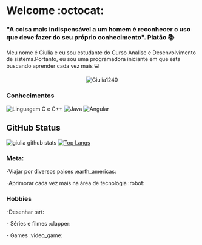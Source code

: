 
# Welcome :octocat:


### "A coisa mais indispensável a um homem é reconhecer o uso que deve fazer do seu próprio conhecimento". Platão :books:
Meu nome é Giulia e eu sou estudante do Curso Analise e Desenvolvimento de sistema.Portanto, eu sou uma programadora iniciante em que esta buscando aprender cada vez mais :computer:

<p align="center" height="25" > <img src="https://www.inventateq.com/assets/python/small.gif" alt="Giulia1240" /></p>


### Conhecimentos
![Linguagem C e C++](https://img.shields.io/badge/-C%20e%20C%2B%2B-blue)
![Java](https://img.shields.io/badge/-Java-orange)
![Angular](https://img.shields.io/badge/-Angular-red)

## GitHub Status
 ![giulia github stats](https://github-readme-stats.vercel.app/api?username=Giulia1240&show_icons=true&theme=nightowl)
 [![Top Langs](https://github-readme-stats.vercel.app/api/top-langs/?username=Giulia1240&layout=compact&theme=nightowl)](https://github.com/Tuumix/github-readme-stats)


### Meta:
<p> -Viajar por diversos paises :earth_americas: </p> 
<p> -Aprimorar cada vez mais na área de tecnologia :robot:</p> 

### Hobbies
<p> -Desenhar :art:
<p> - Séries e filmes :clapper:</p>
<p> - Games :video_game:</p>



